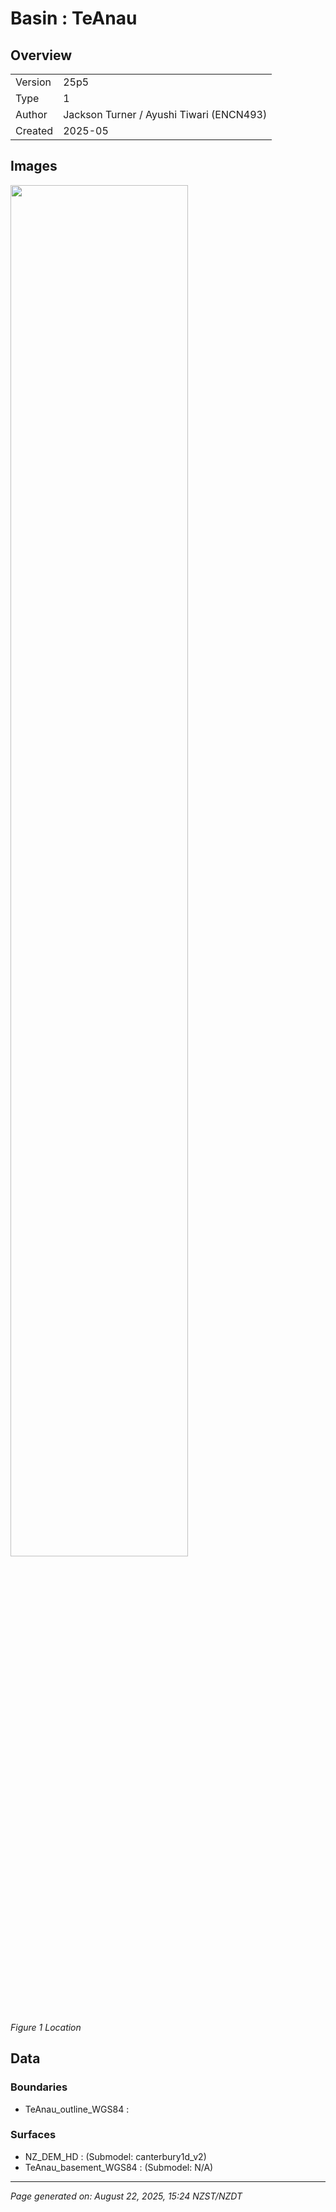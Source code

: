 # Basin : TeAnau

## Overview
|         |                     |
|---------|---------------------|
| Version | 25p5           |
| Type    | 1        |
| Author  | Jackson Turner / Ayushi Tiwari (ENCN493)            |
| Created | 2025-05           |


## Images
<a href="../images/regional/TeAnau_basin_map.png"><img src="../images/regional/TeAnau_basin_map.png" width="75%"></a>

*Figure 1 Location*


## Data
### Boundaries
- TeAnau_outline_WGS84 : 

### Surfaces
- NZ_DEM_HD :  (Submodel: canterbury1d_v2)
- TeAnau_basement_WGS84 :  (Submodel: N/A)

---
*Page generated on: August 22, 2025, 15:24 NZST/NZDT*
